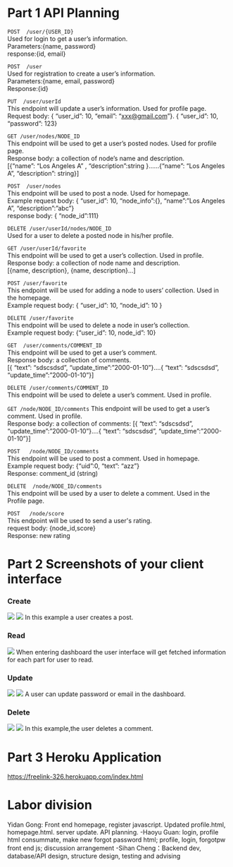 # Part 1 API Planning #

`POST  /user/{USER_ID}` <br />
Used for login to get a user’s information. <br />
Parameters:{name, password} <br />
response:{id, email} <br />

`POST  /user` \
Used for registration to create a user’s information.\
Parameters:{name, email, password}\
Response:{id}

`PUT  /user/userId`\
This endpoint will update a user’s information. Used for profile page.\
Request body: { “user_id”: 10, “email”: “xxx@gmail.com”}. { “user_id”: 10, “password”: 123}

`GET /user/nodes/NODE_ID`\
This endpoint will be used to get a user’s posted nodes. Used for profile page.\
Response body: a collection of node’s name and description.\
 [{“name”: “Los Angeles A” , “description”:string }……{“name”: “Los Angeles A”, “description”: string}]
 
`POST  /user/nodes`\
This endpoint will be used to post a node. Used for homepage.\
Example request body: { “user_id”: 10, “node_info”:{}, “name”:”Los Angeles A”, “description”:”abc”}\
response body: { “node_id”:111}

`DELETE /user/userId/nodes/NODE_ID`\
Used for a user to delete a posted node in his/her profile.

`GET /user/userId/favorite`\
This endpoint will be used to get a user’s collection. Used in profile.\
Response body: a collection of node name and description.\
[{name, description}, {name, description}…]

`POST /user/favorite`\
This endpoint will be used for adding a node to users’ collection. Used in the homepage.\
Example request body: { “user_id”: 10, “node_id”: 10  }

`DELETE /user/favorite`\
This endpoint will be used to delete a node in user’s collection.\
Example request body: {“user_id”: 10,  node_id”: 10}

`GET  /user/comments/COMMENT_ID`\
This endpoint will be used to get a user’s comment.\
Response body: a collection of comments.\
[{ “text”: “sdscsdsd”, “update_time”:”2000-01-10”}….{ “text”: “sdscsdsd”, “update_time”:”2000-01-10”}]

`DELETE /user/comments/COMMENT_ID`\
This endpoint will be used to delete a user’s comment. Used in profile.

`GET /node/NODE_ID/comments`
This endpoint will be used to get a user’s comment. Used in profile.\
Response body: a collection of comments: [{ “text”: “sdscsdsd”, “update_time”:”2000-01-10”}….{ “text”: “sdscsdsd”, “update_time”:”2000-01-10”}]

`POST   /node/NODE_ID/comments`\
This endpoint will be used to post a comment. Used in homepage.\
Example request body: {“uid”:0, “text”: “azz”} \
Response: comment_id (string)

`DELETE  /node/NODE_ID/comments`\
This endpoint will be used by a user to delete a comment. Used in the Profile page.

`POST   /node/score`\
This endpoint will be used to send a user's rating.\
request body: {node_id,score}\
Response: new rating

# Part 2 Screenshots of your client interface 
### Create
![](imgs/c1.png)
![](imgs/c2.png)
In this example a user creates a post.
### Read
![](imgs/profile.jpg)
When entering dashboard the user interface will get fetched information for each part for user to read.
### Update 
![](imgs/ud1.png)
![](imgs/ud2.png)
A user can update password or email in the dashboard.
### Delete 
![](imgs/del1.png)
![](imgs/del2.png)
In this example,the user deletes a comment.

# Part 3 Heroku Application
https://freelink-326.herokuapp.com/index.html

# Labor division
Yidan Gong: Front end homepage, register javascript. Updated profile.html, homepage.html. server update. API planning.
-Haoyu Guan: login, profile html consummate, make new forgot password html; profile, login, forgotpw front end js; discussion arrangement
-Sihan Cheng：Backend dev, database/API design, structure design, testing and advising

